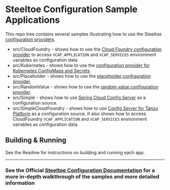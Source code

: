 # Steeltoe Configuration Sample Applications

This repo tree contains several samples illustrating how to use the Steeltoe [configuration providers](https://steeltoe.io/docs/v3/configuration).

* src/CloudFoundry - shows how to use the [Cloud Foundry configuration provider](https://steeltoe.io/docs/v3/configuration/cloud-foundry-provider.html) to access `VCAP_APPLICATION` and `VCAP_SERVICES` environment variables as configuration data.
* src/Kubernetes - shows how to use the [configuration provider for Kubernetes ConfigMaps and Secrets](https://steeltoe.io/docs/v3/configuration/kubernetes-providers.html).
* src/Placeholder - shows how to use the [placeholder configuration provider](https://steeltoe.io/docs/v3/configuration/placeholder-provider.html).
* src/RandomValue - shows how to use the [random value configuration provider](https://steeltoe.io/docs/v3/configuration/random-value-provider.html).
* src/Simple - shows how to use [Spring Cloud Config Server](https://spring.io/projects/spring-cloud-config) as a configuration source.
* src/SimpleCloudFoundry - shows how to use [Config Server for Tanzu Platform](https://techdocs.broadcom.com/us/en/vmware-tanzu/spring/spring-cloud-services-for-cloud-foundry/3-3/scs-tanzu/index.html) as a configuration source. It also shows how to access CloudFoundry `VCAP_APPLICATION` and `VCAP_SERVICES` environment variables as configuration data.

## Building & Running

See the Readme for instructions on building and running each app.

---

### See the Official [Steeltoe Configuration Documentation](https://steeltoe.io/docs/v3/configuration) for a more in-depth walkthrough of the samples and more detailed information
